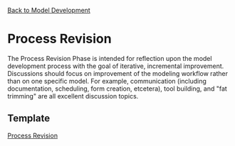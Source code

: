 [Back to Model Development](Model_Development.md)

# Process Revision
The Process Revision Phase is intended for reflection upon the model development process with the goal of iterative, incremental improvement. Discussions should focus on improvement of the modeling workflow rather than on one specific model. For example, communication (including documentation, scheduling, form creation, etcetera), tool building, and &quot;fat trimming&quot; are all excellent discussion topics.

## Template
[Process Revision](./docs_andTemplates/Process_Revision_Template.pdf)
